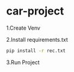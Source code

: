 # car-project
1.Create Venv 

2.Install requirements.txt 

```bash
pip install -r rec.txt
```

3.Run Project
